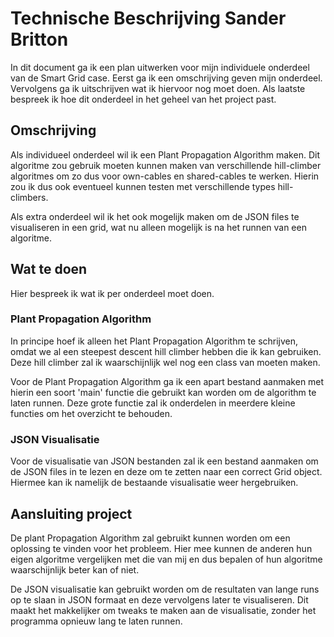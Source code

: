 # Technische Beschrijving Sander Britton

In dit document ga ik een plan uitwerken voor mijn individuele onderdeel van de Smart Grid case. Eerst ga ik een omschrijving geven mijn onderdeel. Vervolgens ga ik uitschrijven wat ik hiervoor nog moet doen. Als laatste bespreek ik hoe dit onderdeel in het geheel van het project past.

## Omschrijving

Als individueel onderdeel wil ik een Plant Propagation Algorithm maken. Dit algoritme zou gebruik moeten kunnen maken van verschillende hill-climber algoritmes om zo dus voor own-cables en shared-cables te werken. Hierin zou ik dus ook eventueel kunnen testen met verschillende types hill-climbers.

Als extra onderdeel wil ik het ook mogelijk maken om de JSON files te visualiseren in een grid, wat nu alleen mogelijk is na het runnen van een algoritme.

## Wat te doen

Hier bespreek ik wat ik per onderdeel moet doen.

### Plant Propagation Algorithm
In principe hoef ik alleen het Plant Propagation Algorithm te schrijven, omdat we al een steepest descent hill climber hebben die ik kan gebruiken. Deze hill climber zal ik waarschijnlijk wel nog een class van moeten maken.

Voor de Plant Propagation Algorithm ga ik een apart bestand aanmaken met hierin een soort 'main' functie die gebruikt kan worden om de algorithm te laten runnen. Deze grote functie zal ik onderdelen in meerdere kleine functies om het overzicht te behouden. 

### JSON Visualisatie
Voor de visualisatie van JSON bestanden zal ik een bestand aanmaken om de JSON files in te lezen en deze om te zetten naar een correct Grid object. Hiermee kan ik namelijk de bestaande visualisatie weer hergebruiken.

## Aansluiting project

De plant Propagation Algorithm zal gebruikt kunnen worden om een oplossing te vinden voor het probleem. Hier mee kunnen de anderen hun eigen algoritme vergelijken met die van mij en dus bepalen of hun algoritme waarschijnlijk beter kan of niet. 

De JSON visualisatie kan gebruikt worden om de resultaten van lange runs op te slaan in JSON formaat en deze vervolgens later te visualiseren. Dit maakt het makkelijker om tweaks te maken aan de visualisatie, zonder het programma opnieuw lang te laten runnen. 